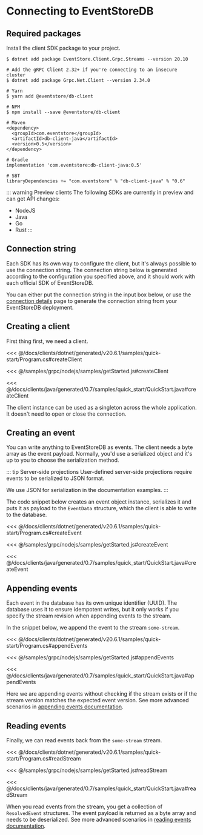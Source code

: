 # Connecting to EventStoreDB

## Required packages

Install the client SDK package to your project.

<xode-group>
<xode-block title="C#">

<!-- TODO: when https://github.com/EventStore/EventStore/issues/2707 is resolved and new version with the fix is released - remove the manual Grpc.Net.Client installation -->
```
$ dotnet add package EventStore.Client.Grpc.Streams --version 20.10

# Add the gRPC Client 2.32+ if you're connecting to an insecure cluster
$ dotnet add package Grpc.Net.Client --version 2.34.0
```
</xode-block>
<xode-block title="NodeJS" code="connectionString">

```
# Yarn
$ yarn add @eventstore/db-client

# NPM
$ npm install --save @eventstore/db-client
```
</xode-block>
<xode-block title="Java">

```
# Maven
<dependency>
  <groupId>com.eventstore</groupId>
  <artifactId>db-client-java</artifactId>
  <version>0.5</version>
</dependency>

# Gradle
implementation 'com.eventstore:db-client-java:0.5'

# SBT
libraryDependencies += "com.eventstore" % "db-client-java" % "0.6"
```
</xode-block>
</xode-group>

::: warning Preview clients
The following SDKs are currently in preview and can get API changes:
- NodeJS
- Java
- Go
- Rust
:::

## Connection string

Each SDK has its own way to configure the client, but it's always possible to use the connection string. The connection string below is generated according to the configuration you specified above, and it should work with each official SDK of EventStoreDB.

You can either put the connection string in the input box below, or use the [connection details](./README.md) page to generate the connection string from your EventStoreDB deployment.

<ConnectionString></ConnectionString>

## Creating a client

First thing first, we need a client.

<xode-group>
<xode-block title="C#" code="connectionString">

<<< @/docs/clients/dotnet/generated/v20.6.1/samples/quick-start/Program.cs#createClient
</xode-block>
<xode-block title="NodeJS" code="connectionString">

<<< @/samples/grpc/nodejs/samples/getStarted.js#createClient
</xode-block>
<xode-block title="Java" code="connectionString">

<<< @/docs/clients/java/generated/0.7/samples/quick_start/QuickStart.java#createClient
</xode-block>
</xode-group>

The client instance can be used as a singleton across the whole application. It doesn't need to open or close the connection.

## Creating an event

You can write anything to EventStoreDB as events. The client needs a byte array as the event payload. Normally, you'd use a serialized object and it's up to you to choose the serialization method.

::: tip Server-side projections
User-defined server-side projections require events to be serialized to JSON format.

We use JSON for serialization in the documentation examples.
:::

The code snippet below creates an event object instance, serializes it and puts it as payload to the `EventData` structure, which the client is able to write to the database.

<xode-group>
<xode-block title="C#">
<<< @/docs/clients/dotnet/generated/v20.6.1/samples/quick-start/Program.cs#createEvent
</xode-block>
<xode-block title="NodeJS">

<<< @/samples/grpc/nodejs/samples/getStarted.js#createEvent
</xode-block>
<xode-block title="Java">

<<< @/docs/clients/java/generated/0.7/samples/quick_start/QuickStart.java#createEvent
</xode-block>
</xode-group>

## Appending events

Each event in the database has its own unique identifier (UUID). The database uses it to ensure idempotent writes, but it only works if you specify the stream revision when appending events to the stream.

In the snippet below, we append the event to the stream `some-stream`.

<xode-group>
<xode-block title="C#">

<<< @/docs/clients/dotnet/generated/v20.6.1/samples/quick-start/Program.cs#appendEvents
</xode-block>
<xode-block title="NodeJS">

<<< @/samples/grpc/nodejs/samples/getStarted.js#appendEvents
</xode-block>
<xode-block title="Java">

<<< @/docs/clients/java/generated/0.7/samples/quick_start/QuickStart.java#appendEvents
</xode-block>
</xode-group>

Here we are appending events without checking if the stream exists or if the stream version matches the expected event version. See more advanced scenarios in [appending events documentation](../appending-events/README.md).

## Reading events

Finally, we can read events back from the `some-stream` stream.

<xode-group>
<xode-block title="C#">

<<< @/docs/clients/dotnet/generated/v20.6.1/samples/quick-start/Program.cs#readStream
</xode-block>
<xode-block title="NodeJS">

<<< @/samples/grpc/nodejs/samples/getStarted.js#readStream
</xode-block>
<xode-block title="Java">

<<< @/docs/clients/java/generated/0.7/samples/quick_start/QuickStart.java#readStream
</xode-block>
</xode-group>

When you read events from the stream, you get a collection of `ResolvedEvent` structures. The event payload is returned as a byte array and needs to be deserialized. See more advanced scenarios in [reading events documentation](../reading-events/README.md).
